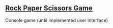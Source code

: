 ## [Rock Paper Scissors Game](https://lukblan.github.io/rock-paper-scissors)
Console game (until implemented user interface)